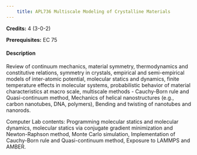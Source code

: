 ```yaml
---
    title: APL736 Multiscale Modeling of Crystalline Materials
---
```

**Credits:** 4 (3-0-2)



**Prerequisites:** EC 75

#### Description 
Review of continuum mechanics, material symmetry, thermodynamics and constitutive relations, symmetry in crystals, empirical and semi-empirical models of inter-atomic potential, molecular statics and dynamics, finite temperature effects in molecular systems, probabilistic behavior of material characteristics at macro scale, multiscale methods - Cauchy-Born rule and Quasi-continuum method, Mechanics of helical nanostructures (e.g., carbon nanotubes, DNA, polymers), Bending and twisting of nanotubes and nanorods.

Computer Lab contents: Programming molecular statics and molecular dynamics, molecular statics via conjugate gradient minimization and Newton-Raphson method, Monte Carlo simulation, Implementation of Cauchy-Born rule and Quasi-continuum method, Exposure to LAMMPS and AMBER.